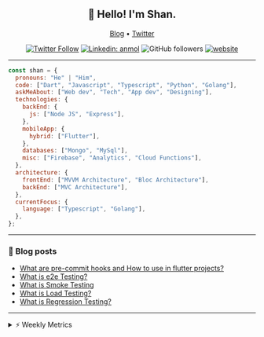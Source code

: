 <h2 align="center">👋 Hello! I'm Shan.</h2>
<p align="center">
  <a href="https://medium.com/feed/@shan-shaji">Blog</a> •
  <a href="https://twitter.com/intent/follow?screen_name=shan__shaji">Twitter</a>
</p>

<p align="center"><a href="https://twitter.com/intent/follow?screen_name=shan__shaji"><img src="https://img.shields.io/twitter/follow/shan__shaji?style=flat" alt="Twitter Follow"></a>
<a href="https://www.linkedin.com/in/shan-shaji/"><img src="https://img.shields.io/badge/shan-shaji?style=flat-square&amp;logo=Linkedin&amp;logoColor=white&amp;link=https://www.linkedin.com/in/shan-shaji/" alt="Linkedin: anmol"></a>
<img src="https://img.shields.io/github/followers/shan-shaji?label=Follow&amp;style=social" alt="GitHub followers">
<a href="http://shan-shaji.github.io/"><img src="https://img.shields.io/badge/Website-46a2f1.svg?&amp;style=flat-square&amp;logo=Google-Chrome&amp;logoColor=white&amp;link=http://shan-shaji.github.io/" alt="website"></a></p>

<hr>

```javascript
const shan = {
  pronouns: "He" | "Him",
  code: ["Dart", "Javascript", "Typescript", "Python", "Golang"],
  askMeAbout: ["Web dev", "Tech", "App dev", "Designing"],
  technologies: {
    backEnd: {
      js: ["Node JS", "Express"],
    },
    mobileApp: {
      hybrid: ["Flutter"],
    },
    databases: ["Mongo", "MySql"],
    misc: ["Firebase", "Analytics", "Cloud Functions"],
  },
  architecture: {
    frontEnd: ["MVVM Architecture", "Bloc Architecture"],
    backEnd: ["MVC Architecture"],
  },
  currentFocus: {
    language: ["Typescript", "Golang"],
  },
};
```

<hr>

<!-- I love connecting with different people</b> so if you want to say <b>hi, I'll be happy to meet you more!</b> 😊</em> -->

### 📕 Blog posts

<!-- BLOG-POST-LIST:START -->
- [What are pre-commit hooks and How to use in flutter projects?](https://dev.to/shanshaji/what-are-pre-commit-hooks-and-how-to-use-in-flutter-projects-4c0m)
- [What is e2e Testing?](https://dev.to/shanshaji/what-is-e2e-testing-1eg0)
- [What is Smoke Testing](https://dev.to/shanshaji/what-is-smoke-testing-1n95)
- [What is Load Testing?](https://dev.to/shanshaji/what-is-load-testing-27dk)
- [What is Regression Testing?](https://dev.to/shanshaji/what-is-regression-testing-162n)
<!-- BLOG-POST-LIST:END -->

<hr>
<details>
    <summary>⚡ Weekly Metrics</summary>
    <p>
    
<!--START_SECTION:waka-->
![Code Time](http://img.shields.io/badge/Code%20Time-1%2C789%20hrs%2013%20mins-blue)

![Profile Views](http://img.shields.io/badge/Profile%20Views-22-blue)

**🐱 My GitHub Data** 

> 📦 479.4 kB Used in GitHub's Storage 
 > 
> 🏆 193 Contributions in the Year 2023
 > 
> 💼 Opted to Hire
 > 
> 📜 128 Public Repositories 
 > 
> 🔑 16 Private Repositories 
 > 
**I'm a Night 🦉** 

```text
🌞 Morning                3749 commits        ███░░░░░░░░░░░░░░░░░░░░░░   10.26 % 
🌆 Daytime                9720 commits        ███████░░░░░░░░░░░░░░░░░░   26.59 % 
🌃 Evening                17312 commits       ████████████░░░░░░░░░░░░░   47.36 % 
🌙 Night                  5772 commits        ████░░░░░░░░░░░░░░░░░░░░░   15.79 % 
```
📅 **I'm Most Productive on Thursday** 

```text
Monday                   5050 commits        ███░░░░░░░░░░░░░░░░░░░░░░   13.82 % 
Tuesday                  5685 commits        ████░░░░░░░░░░░░░░░░░░░░░   15.55 % 
Wednesday                4611 commits        ███░░░░░░░░░░░░░░░░░░░░░░   12.61 % 
Thursday                 7995 commits        █████░░░░░░░░░░░░░░░░░░░░   21.87 % 
Friday                   6137 commits        ████░░░░░░░░░░░░░░░░░░░░░   16.79 % 
Saturday                 3480 commits        ██░░░░░░░░░░░░░░░░░░░░░░░   09.52 % 
Sunday                   3595 commits        ██░░░░░░░░░░░░░░░░░░░░░░░   09.84 % 
```


📊 **This Week I Spent My Time On** 

```text
🕑︎ Time Zone: Asia/Kolkata

💬 Programming Languages: 
Dart                     23 hrs 31 mins      █████████████████░░░░░░░░   67.53 % 
TypeScript               2 hrs 55 mins       ██░░░░░░░░░░░░░░░░░░░░░░░   08.40 % 
Ruby                     2 hrs 49 mins       ██░░░░░░░░░░░░░░░░░░░░░░░   08.12 % 
HTML                     2 hrs 37 mins       ██░░░░░░░░░░░░░░░░░░░░░░░   07.55 % 
Bash                     36 mins             ░░░░░░░░░░░░░░░░░░░░░░░░░   01.75 % 

🔥 Editors: 
Android Studio           23 hrs 52 mins      █████████████████░░░░░░░░   68.51 % 
VS Code                  10 hrs 58 mins      ████████░░░░░░░░░░░░░░░░░   31.49 % 

🐱‍💻 Projects: 
turbo-flutter            22 hrs 44 mins      ████████████████░░░░░░░░░   65.27 % 
homeday                  4 hrs 12 mins       ███░░░░░░░░░░░░░░░░░░░░░░   12.10 % 
edubites                 2 hrs 32 mins       ██░░░░░░░░░░░░░░░░░░░░░░░   07.32 % 
turbo                    1 hr 52 mins        █░░░░░░░░░░░░░░░░░░░░░░░░   05.36 % 
blog                     1 hr 31 mins        █░░░░░░░░░░░░░░░░░░░░░░░░   04.39 % 

💻 Operating System: 
Mac                      31 hrs 2 mins       ██████████████████████░░░   89.09 % 
Linux                    3 hrs 48 mins       ███░░░░░░░░░░░░░░░░░░░░░░   10.91 % 
```

**I Mostly Code in Dart** 

```text
Dart                     54 repos            ████████████░░░░░░░░░░░░░   47.37 % 
JavaScript               16 repos            ████░░░░░░░░░░░░░░░░░░░░░   14.04 % 
Ruby                     3 repos             █░░░░░░░░░░░░░░░░░░░░░░░░   02.63 % 
Go                       3 repos             █░░░░░░░░░░░░░░░░░░░░░░░░   02.63 % 
Python                   3 repos             █░░░░░░░░░░░░░░░░░░░░░░░░   02.63 % 
```




 Last Updated on 23/03/2023 18:48:04 UTC
<!--END_SECTION:waka-->

</p>
 </details>
